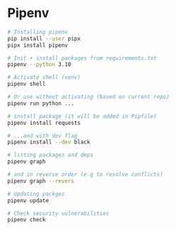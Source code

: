 # Pipenv

```bash
# Installing pipenv
pip install --user pipx
pipx install pipenv
```

```bash
# Init + install packages from requirements.txt
pipenv --python 3.10
```

```bash
# Activate shell (venv)
pipenv shell

# Or use without activating (based on current repo)
pipenv run python ...
```

```bash
# install package (it will be added in Pipfile)
pipenv install requests

# ...and with dev flag
pipenv install --dev black
```

```bash
# listing packages and deps
pipenv graph

# and in reverse order (e.g to resolve conflicts)
pipenv graph --revers
```

```bash
# Updating packges
pipenv update
```

```bash
# Check security vulnerabilities
pipenv check
```
